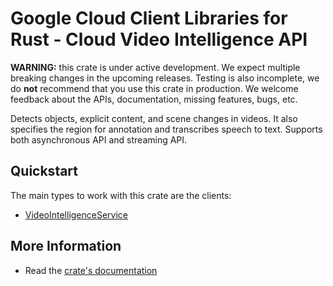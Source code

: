 # Google Cloud Client Libraries for Rust - Cloud Video Intelligence API

<!-- Code generated by sidekick. DO NOT EDIT. -->

**WARNING:** this crate is under active development. We expect multiple breaking
changes in the upcoming releases. Testing is also incomplete, we do **not**
recommend that you use this crate in production. We welcome feedback about the
APIs, documentation, missing features, bugs, etc.

Detects objects, explicit content, and scene changes in videos. It also
specifies the region for annotation and transcribes speech to text.
Supports both asynchronous API and streaming API.

## Quickstart

The main types to work with this crate are the clients:

* [VideoIntelligenceService](https://docs.rs/google-cloud-videointelligence-v1/latest/google_cloud_videointelligence_v1/client/struct.VideoIntelligenceService.html)

## More Information

* Read the [crate's documentation](https://docs.rs/google-cloud-videointelligence-v1/latest/google-cloud-videointelligence-v1)
